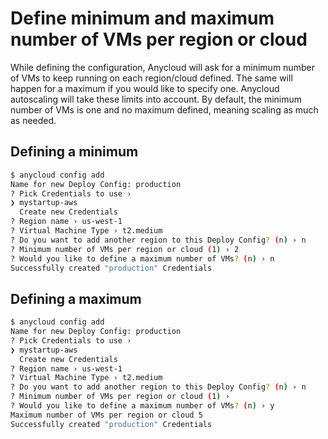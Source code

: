 # Define minimum and maximum number of VMs per region or cloud

While defining the configuration, Anycloud will ask for a minimum number of VMs to keep running on each region/cloud defined. The same will happen for a maximum if you would like to specify one. Anycloud autoscaling will take these limits into account. By default, the minimum number of VMs is one and no maximum defined, meaning scaling as much as needed.

## Defining a minimum

```bash
$ anycloud config add
Name for new Deploy Config: production
? Pick Credentials to use ›
❯ mystartup-aws
  Create new Credentials
? Region name › us-west-1
? Virtual Machine Type › t2.medium
? Do you want to add another region to this Deploy Config? (n) › n
? Minimum number of VMs per region or cloud (1) › 2
? Would you like to define a maximum number of VMs? (n) › n
Successfully created "production" Credentials
```

## Defining a maximum

```bash
$ anycloud config add
Name for new Deploy Config: production
? Pick Credentials to use ›
❯ mystartup-aws
  Create new Credentials
? Region name › us-west-1
? Virtual Machine Type › t2.medium
? Do you want to add another region to this Deploy Config? (n) › n
? Minimum number of VMs per region or cloud (1) ›
? Would you like to define a maximum number of VMs? (n) › y
Maximum number of VMs per region or cloud 5
Successfully created "production" Credentials
```
